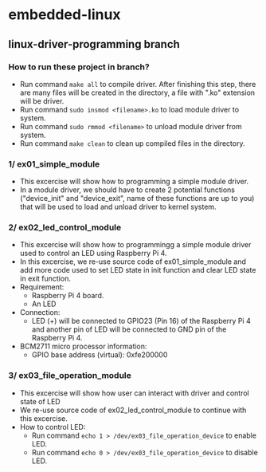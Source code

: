 # embedded-linux
## linux-driver-programming branch
### How to run these project in branch?
- Run command ```make all``` to compile driver. After finishing this step, there are many files will be created in the directory, a file with ".ko" extension will be driver.
- Run command ```sudo insmod <filename>.ko``` to load module driver to system.
- Run command ```sudo rmmod <filename>``` to unload module driver from system.
- Run command ```make clean``` to clean up compiled files in the directory.

### 1/ ex01_simple_module
- This excercise will show how to programming a simple module driver.
- In a module driver, we should have to create 2 potential functions ("device_init" and "device_exit", name of these functions are up to you) that will be used to load and unload driver to kernel system.

### 2/ ex02_led_control_module
- This excercise will show how to programmingg a simple module driver used to control an LED using Raspberry Pi 4.
- In this excercise, we re-use source code of ex01_simple_module and add more code used to set LED state in init function and clear LED state in exit function.
- Requirement:
    + Raspberry Pi 4 board.
    + An LED
- Connection:
    + LED (+) will be connected to GPIO23 (Pin 16) of the Raspberry Pi 4 and another pin of LED will be connected to GND pin of the Raspberry Pi 4.
- BCM2711 micro processor information:
    + GPIO base address (virtual): 0xfe200000

### 3/ ex03_file_operation_module
- This excercise will show how user can interact with driver and control state of LED
- We re-use source code of ex02_led_control_module to continue with this excercise.
- How to control LED:
    + Run command ```echo 1 > /dev/ex03_file_operation_device``` to enable LED.
    + Run command ```echo 0 > /dev/ex03_file_operation_device``` to disable LED.